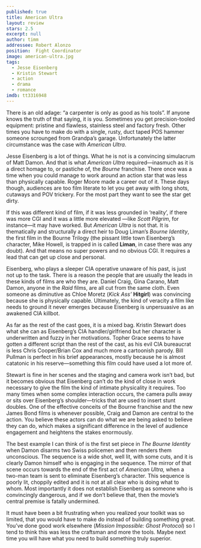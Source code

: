 ```yaml
---
published: true
title: American Ultra
layout: review
stars: 2.5
excerpt: null
author: timm
addressee: Robert Alonzo
position:  Fight Coordinator
image: american-ultra.jpg
tags: 
  - Jesse Eisenberg
  - Kristin Stewart
  - action
  - drama
  - romance
imdb: tt3316948
---
```


There is an old adage: “a carpenter is only as good as his tools”. If anyone knows the truth of that saying, it is you. Sometimes you get precision-tooled equipment: pristine and flawless, stainless steel and factory fresh. Other times you have to make do with a single, rusty, duct taped POS hammer someone scrounged from Grandpa’s garage. Unfortunately the latter circumstance was the case with _American Ultra_.

Jesse Eisenberg is a lot of things. What he is not is a convincing simulacrum of Matt Damon. And that is what _American Ultra_ required—inasmuch as it is a direct homage to, or pastiche of, the _Bourne_ franchise. There once was a time when you could manage to work around an action star that was less than physically capable. Roger Moore made a career out of it. These days though, audiences are too film literate to let you get away with long shots, cutaways and POV trickery. For the most part they want to see the star get dirty.

If this was different kind of film, if it was less grounded in ‘reality’, if there was more CGI and it was a little more elevated —like _Scott Pilgrim_, for instance—it may have worked. But _American Ultra_ is not that. It is thematically and structurally a direct heir to Doug Liman’s _Bourne Identity_, the first film in the Bourne Trilogy (the pissant little town Eisenberg’s character, Mike Howell, is trapped in is called **Liman**, in case there was any doubt). And that means no super powers and no obvious CGI. It requires a lead that can get up close and personal.

Eisenberg, who plays a sleeper CIA operative unaware of his past, is just not up to the task. There is a reason the people that are usually the leads in these kinds of films are who they are. Daniel Craig, Gina Carano, Matt Damon, anyone in the _Raid_ films, are all cut from the same cloth. Even someone as diminutive as Chloe Moretz (_Kick Ass’_ **Hitgirl**) was convincing because she is physically capable. Ultimately, the kind of veracity a film like needs to ground it never emerges because Eisenberg is unpersuasive as an awakened CIA killbot.

As far as the rest of the cast goes, it is a mixed bag. Kristin Stewart does what she can as Eisenberg’s CIA handler/girlfriend but her character is underwritten and fuzzy in her motivations. Topher Grace seems to have gotten a different script than the rest of the cast, as his evil CIA bureaucrat is less Chris Cooper/Brian Cox and much more a cartoonish parody. Bill Pullman is perfect in his brief appearances, mostly because he is almost catatonic in his reserve—something this film could have used a lot more of.

Stewart is fine in her scenes and the staging and camera work isn’t bad, but it becomes obvious that Eisenberg can’t do the kind of close in work necessary to give the film the kind of intimate physicality it requires. Too many times when some complex interaction occurs, the camera pulls away or sits over Eisenberg’s shoulder—tricks that are used to insert stunt doubles. One of the effective conceits of the Bourne franchise and the new James Bond films is whenever possible, Craig and Damon are central to the action. You believe these actors can do what we are being asked to believe they can do, which makes a significant difference in the level of audience engagement and heightens the stakes enormously. 

The best example I can think of is the first set piece in _The Bourne Identity_ when Damon disarms two Swiss policemen and then renders them unconscious. The sequence is a wide shot, well lit, with some cuts, and it is clearly Damon himself who is engaging in the sequence. The mirror of that scene occurs towards the end of the first act of _American Ultra,_ when a two-man team is sent to eliminate Eisenberg’s character. This sequence is poorly lit, choppily edited and it is not at all clear who is doing what to whom. Most importantly it does not establish Eisenberg as someone who is convincingly dangerous, and if we don’t believe that, then the movie’s central premise is fatally undermined.

It must have been a bit frustrating when you realized your toolkit was so limited, that you would have to make do instead of building something great. You’ve done good work elsewhere (_Mission Impossible: Ghost Protocol_) so I tend to think this was less the craftsman and more the tools. Maybe next time you will have what you need to build something truly superior. 